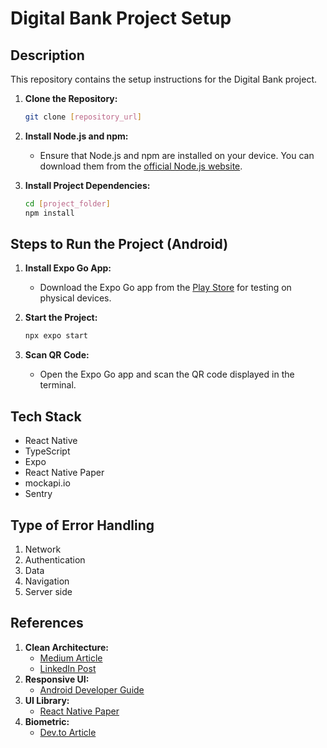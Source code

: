 # Digital Bank Project Setup

## Description

This repository contains the setup instructions for the Digital Bank project.

1. **Clone the Repository:**
    ```bash
    git clone [repository_url]
    ```

2. **Install Node.js and npm:**
    - Ensure that Node.js and npm are installed on your device. You can download them from the [official Node.js website](https://nodejs.org/).

3. **Install Project Dependencies:**
    ```bash
    cd [project_folder]
    npm install
    ```

## Steps to Run the Project (Android)

1. **Install Expo Go App:**
    - Download the Expo Go app from the [Play Store](https://play.google.com/store/apps/details?id=host.exp.exponent) for testing on physical devices.

2. **Start the Project:**
    ```bash
    npx expo start
    ```
   
3. **Scan QR Code:**
    - Open the Expo Go app and scan the QR code displayed in the terminal.

## Tech Stack

- React Native
- TypeScript
- Expo
- React Native Paper
- mockapi.io
- Sentry

## Type of Error Handling

1. Network
2. Authentication
3. Data
4. Navigation
5. Server side

## References

1. **Clean Architecture:**
    - [Medium Article](https://medium.com/@ganeshraj020794/clean-architecture-in-react-native-38025e2d7223)
    - [LinkedIn Post](https://www.linkedin.com/pulse/simple-understanding-clean-architecture-react-native-john-jackson/)
2. **Responsive UI:**
    - [Android Developer Guide](https://developer.android.com/guide/topics/large-screens/support-different-screen-sizes)
3. **UI Library:**
    - [React Native Paper](https://reactnativepaper.com/)
4. **Biometric:**
    - [Dev.to Article](https://dev.to/allanloji/setting-up-biometric-login-on-your-react-native-app-4903)

